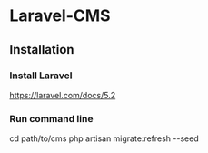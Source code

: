# Laravel-CMS
## Installation
### Install Laravel
https://laravel.com/docs/5.2
### Run command line
cd path/to/cms
php artisan migrate:refresh --seed
